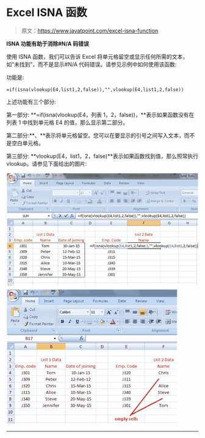# Excel ISNA 函数

> 原文：<https://www.javatpoint.com/excel-isna-function>

**ISNA 功能有助于消除#N/A 码错误**

使用 ISNA 函数，我们可以告诉 Excel 将单元格留空或显示任何所需的文本，如“未找到”，而不是显示#N/A 代码错误。请参见示例中如何使用该函数:

功能是:

```
=if(isna(vlookup(E4,list1,2,false)),"",vlookup(E4,list1,2,false))

```

上述功能有三个部分:

第一部分: **=if(isna(vlookup(E4，列表 1，2，false))，**表示如果函数没有在列表 1 中找到单元格 E4 的值，那么显示第二部分。

第二部分:**、**表示将单元格留空。您可以在要显示的引号之间写入文本，而不是空白单元格。

第三部分: **vlookup(E4，list1，2，false)**表示如果函数找到值，那么照常执行 vlookup。请参见下面给出的图片:

![isna in Excel](img/c94f57123f7028539b917f946a38699a.png) ![isna in Excel](img/65766425e0609e80d90ca4ae89c289f7.png)

* * *